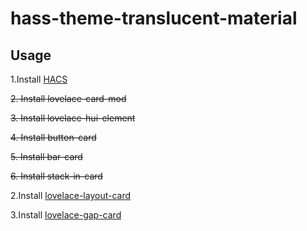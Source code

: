 # hass-theme-translucent-material
## Usage
1.Install [HACS](https://hacs.xyz/)

~~2. Install lovelace-card-mod~~

~~3. Install lovelace-hui-element~~

~~4. Install button-card~~

~~5. Install bar-card~~

~~6. Install stack-in-card~~

2.Install [lovelace-layout-card](https://github.com/thomasloven/lovelace-layout-card)

3.Install [lovelace-gap-card](https://github.com/thomasloven/lovelace-gap-card)
